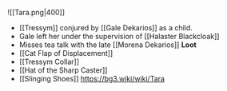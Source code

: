 ![[Tara.png|400]]
- [[Tressym]] conjured by [[Gale Dekarios]] as a child.
- Gale left her under the supervision of [[Halaster Blackcloak]]
- Misses tea talk with the late [[Morena Dekarios]] 
**Loot**
- [[Cat Flap of Displacement]]
- [[Tressym Collar]]
- [[Hat of the Sharp Caster]]
- [[Slinging Shoes]]
https://bg3.wiki/wiki/Tara
